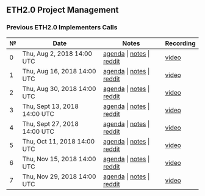 ## ETH2.0 Project Management

### Previous ETH2.0 Implementers Calls

 №  | Date                             | Notes          | Recording            |
--- | -------------------------------- | -------------- | -------------------- |
 0  | Thu, Aug 2, 2018 14:00 UTC       | [agenda](https://github.com/ethereum/beacon_chain/issues/44) \| [notes](eth2.0-implementers-calls/call_000.md) \| [reddit](https://www.reddit.com/r/ethereum/comments/949eo6/ethereum_sharding_implementers_call_0/)     | [video](https://www.youtube.com/watch?v=Ynqrka5DQOI) |
 1  | Thu, Aug 16, 2018 14:00 UTC      | [agenda](https://github.com/ethresearch/eth2.0-pm/issues/2)  \| [notes](eth2.0-implementers-calls/call_001.md) \| [reddit](https://www.reddit.com/r/ethereum/comments/97siac/live_eth20_implementers_call_1/)            | [video](https://www.youtube.com/watch?v=8F9NPGIv9vI) |
 2  | Thu, Aug 30, 2018 14:00 UTC      | [agenda](https://github.com/ethresearch/eth2.0-pm/issues/3)  \| [notes](eth2.0-implementers-calls/call_002.md) \| [reddit](https://www.reddit.com/r/ethereum/comments/9bjk2u/video_eth20_implementers_call_2/)           | [video](https://www.youtube.com/watch?v=66SFMJC0RQo) |
 3  | Thu, Sept 13, 2018 14:00 UTC     | [agenda](https://github.com/ethresearch/eth2.0-pm/issues/5)  \| [notes](eth2.0-implementers-calls/call_003.md) \| [reddit](https://www.reddit.com/r/ethereum/comments/9femq0/stream_eth20_implementers_call_3_9132018/)  | [video](https://www.youtube.com/watch?v=cp0LxJiyV3I) |
 4  | Thu, Sept 27, 2018 14:00 UTC     | [agenda](https://github.com/ethresearch/eth2.0-pm/issues/8)  \| [notes](eth2.0-implementers-calls/call_004.md) \| [reddit](https://www.reddit.com/r/ethereum/comments/9jd5sk/eth20_implementers_call_4_9272018_live/)    | [video](https://www.youtube.com/watch?v=SvcqFEwyZo0) |
 5  | Thu, Oct 11, 2018 14:00 UTC      | [agenda](https://github.com/ethresearch/eth2.0-pm/issues/11) \| [notes](eth2.0-implementers-calls/call_005.md) \| [reddit](https://www.reddit.com/r/ethereum/comments/9nb2uk/eth20_implementers_call_5_101118_fixed/)    | [video](https://www.youtube.com/watch?v=cNLO3vyod-E) |
 6  | Thu, Nov 15, 2018 14:00 UTC      | [agenda](https://github.com/ethresearch/eth2.0-pm/issues/15) \| [notes](eth2.0-implementers-calls/call_006.md) \| [reddit](https://www.reddit.com/r/ethereum/comments/9x5kk6/live_eth20_implementers_call_6_20181115_2pm_utc/)    | [video](https://www.youtube.com/watch?v=VNwANifX7qE) |
  7 | Thu, Nov 29, 2018 14:00 UTC      | [agenda](https://github.com/ethresearch/eth2.0-pm/issues/17) \| [notes](eth2.0-implementers-calls/call_007.md) \| [reddit](https://www.reddit.com/r/ethereum/comments/a18tlu/stream_eth20_implementers_call_7_11292018_2pm_utc/)  | [video](https://www.youtube.com/watch?v=Zl-yusB8oqY) |
